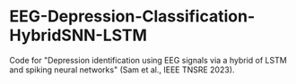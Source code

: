 # EEG-Depression-Classification-HybridSNN-LSTM
Code for "Depression identification using EEG signals via a hybrid of LSTM and spiking neural networks" (Sam et al., IEEE TNSRE 2023).
